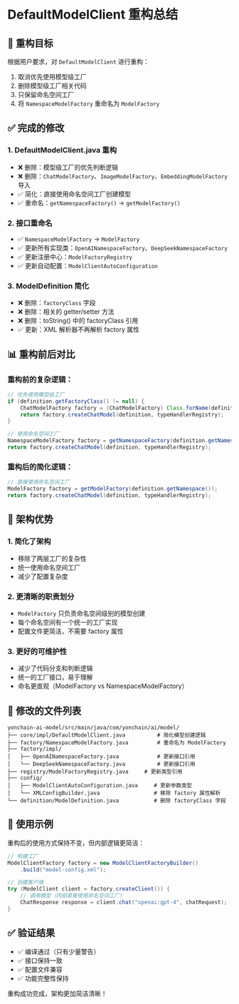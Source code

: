 # DefaultModelClient 重构总结

## 🎯 重构目标

根据用户要求，对 `DefaultModelClient` 进行重构：
1. 取消优先使用模型级工厂
2. 删除模型级工厂相关代码
3. 只保留命名空间工厂
4. 将 `NamespaceModelFactory` 重命名为 `ModelFactory`

## ✅ 完成的修改

### 1. DefaultModelClient.java 重构
- ❌ 删除：模型级工厂的优先判断逻辑
- ❌ 删除：`ChatModelFactory`、`ImageModelFactory`、`EmbeddingModelFactory` 导入
- ✅ 简化：直接使用命名空间工厂创建模型
- ✅ 重命名：`getNamespaceFactory()` → `getModelFactory()`

### 2. 接口重命名
- ✅ `NamespaceModelFactory` → `ModelFactory`
- ✅ 更新所有实现类：`OpenAINamespaceFactory`、`DeepSeekNamespaceFactory`
- ✅ 更新注册中心：`ModelFactoryRegistry`
- ✅ 更新自动配置：`ModelClientAutoConfiguration`

### 3. ModelDefinition 简化
- ❌ 删除：`factoryClass` 字段
- ❌ 删除：相关的 getter/setter 方法
- ❌ 删除：toString() 中的 factoryClass 引用
- ✅ 更新：XML 解析器不再解析 factory 属性

## 📊 重构前后对比

### 重构前的复杂逻辑：
```java
// 优先使用模型级工厂
if (definition.getFactoryClass() != null) {
    ChatModelFactory factory = (ChatModelFactory) Class.forName(definition.getFactoryClass())...
    return factory.createChatModel(definition, typeHandlerRegistry);
}

// 使用命名空间工厂
NamespaceModelFactory factory = getNamespaceFactory(definition.getNamespace());
return factory.createChatModel(definition, typeHandlerRegistry);
```

### 重构后的简化逻辑：
```java
// 直接使用命名空间工厂
ModelFactory factory = getModelFactory(definition.getNamespace());
return factory.createChatModel(definition, typeHandlerRegistry);
```

## 🎯 架构优势

### 1. 简化了架构
- 移除了两层工厂的复杂性
- 统一使用命名空间工厂
- 减少了配置复杂度

### 2. 更清晰的职责划分
- `ModelFactory` 只负责命名空间级别的模型创建
- 每个命名空间有一个统一的工厂实现
- 配置文件更简洁，不需要 factory 属性

### 3. 更好的可维护性
- 减少了代码分支和判断逻辑
- 统一的工厂接口，易于理解
- 命名更直观（ModelFactory vs NamespaceModelFactory）

## 📁 修改的文件列表

```
yonchain-ai-model/src/main/java/com/yonchain/ai/model/
├── core/impl/DefaultModelClient.java          # 简化模型创建逻辑
├── factory/NamespaceModelFactory.java         # 重命名为 ModelFactory
├── factory/impl/
│   ├── OpenAINamespaceFactory.java            # 更新接口引用
│   └── DeepSeekNamespaceFactory.java          # 更新接口引用
├── registry/ModelFactoryRegistry.java     # 更新类型引用
├── config/
│   ├── ModelClientAutoConfiguration.java     # 更新参数类型
│   └── XMLConfigBuilder.java                 # 移除 factory 属性解析
└── definition/ModelDefinition.java           # 删除 factoryClass 字段
```

## 🚀 使用示例

重构后的使用方式保持不变，但内部逻辑更简洁：

```java
// 构建工厂
ModelClientFactory factory = new ModelClientFactoryBuilder()
    .build("model-config.xml");

// 创建客户端
try (ModelClient client = factory.createClient()) {
    // 调用模型（内部直接使用命名空间工厂）
    ChatResponse response = client.chat("openai:gpt-4", chatRequest);
}
```

## ✅ 验证结果

- ✅ 编译通过（只有少量警告）
- ✅ 接口保持一致
- ✅ 配置文件兼容
- ✅ 功能完整性保持

重构成功完成，架构更加简洁清晰！

